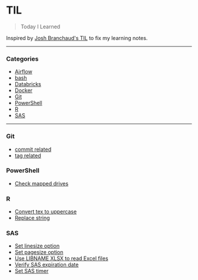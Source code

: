 # TIL

> Today I Learned

Inspired by [Josh Branchaud's TIL](https://github.com/jbranchaud/til) to fix my learning notes.

---

### Categories
* [Airflow](#airflow)
* [bash](#bash)
* [Databricks](#databricks)
* [Docker](#docker)
* [Git](#git)
* [PowerShell](#PowerShell)
* [R](#r)
* [SAS](#sas)

---

### Git
- [commit related](git/commit.md)
- [tag related](git/tag.md)


### PowerShell
- [Check mapped drives](powershell/check_mapped_drives.md)

### R
- [Convert tex to uppercase](r/uppercase.md)
- [Replace string](r/replace_string.md)

### SAS
- [Set linesize option](sas/linesize.md)
- [Set pagesize option](sas/pagesize.md)
- [Use LIBNAME XLSX to read Excel files](sas/xlsx.md)
- [Verify SAS expiration date](sas/verify_license.md)
- [Set SAS timer](sas/timer.md)


